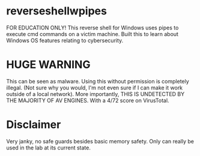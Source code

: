 # reverseshellwpipes
FOR EDUCATION ONLY! This reverse shell for Windows uses pipes to execute cmd commands on a victim machine. Built this to learn about Windows OS features relating to cybersecurity.
# HUGE WARNING
This can be seen as malware. Using this without permission is completely illegal. (Not sure why you would, I'm not even sure if I can make it work outside of a local network).
More importantly, THIS IS UNDETECTED BY THE MAJORITY OF AV ENGINES. With a 4/72 score on VirusTotal.
# Disclaimer
Very janky, no safe guards besides basic memory safety. Only can really be used in the lab at its current state.
